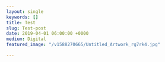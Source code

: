 ```yaml
---
layout: single
keywords: []
title: Test
slug: Test-post
date: 2019-04-01 06:00:00 +0000
medium: Digital
featured_image: "/v1588270665/Untitled_Artwork_rg7rk4.jpg"

---
```

